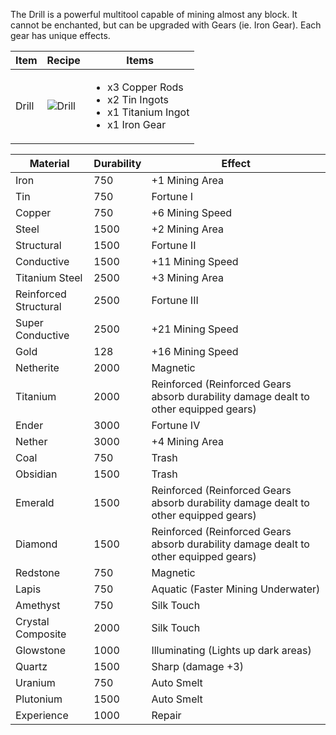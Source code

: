 The Drill is a powerful multitool capable of mining almost any block. It cannot be enchanted, but can be upgraded with Gears (ie. Iron Gear). Each gear has unique effects.

| Item | Recipe | Items |
|------|--------|-------|
| Drill | ![Drill](https://cdn.discordapp.com/attachments/739536694398812230/879563236368855050/drill.png) | <ul><li>x3 Copper Rods</li><li>x2 Tin Ingots</li><li>x1 Titanium Ingot</li><li>x1 Iron Gear</li></ul> |

| Material | Durability | Effect |
|----------|------------|--------|
Iron       | 750	| +1 Mining Area
Tin        | 750	| Fortune I
Copper     | 750	| +6 Mining Speed
Steel	   | 1500	| +2 Mining Area
Structural | 1500	| Fortune II
Conductive | 1500	| +11 Mining Speed
Titanium Steel |	2500	| +3 Mining Area
Reinforced Structural |	2500	| Fortune III
Super Conductive |	2500	| +21 Mining Speed
Gold       |	128	| +16 Mining Speed
Netherite  |	2000	| Magnetic
Titanium   |	2000	| Reinforced (Reinforced Gears absorb durability damage dealt to other equipped gears)
Ender      |	3000	| Fortune IV
Nether     |	3000	| +4 Mining Area
Coal       |	750	| Trash
Obsidian   |	1500	| Trash
Emerald    |	1500	| Reinforced (Reinforced Gears absorb durability damage dealt to other equipped gears)
Diamond    |	1500	| Reinforced (Reinforced Gears absorb durability damage dealt to other equipped gears)
Redstone   |	750	| Magnetic
Lapis      |	750	| Aquatic (Faster Mining Underwater)
Amethyst   |	750	| Silk Touch
Crystal Composite |	2000	| Silk Touch
Glowstone  |	1000	| Illuminating (Lights up dark areas)
Quartz     |	1500	| Sharp (damage +3)
Uranium    |	750	| Auto Smelt
Plutonium  |	1500	| Auto Smelt
Experience |	1000	| Repair